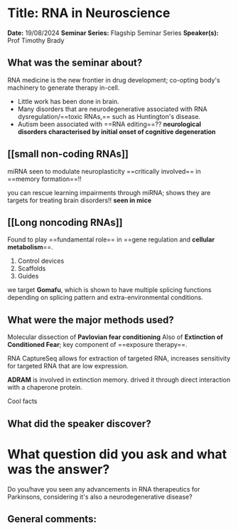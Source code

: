 # Title: RNA in Neuroscience

**Date:** 19/08/2024
**Seminar Series:** Flagship Seminar Series
**Speaker(s):** Prof Timothy Brady

## What was the seminar about?

RNA medicine is the new frontier in drug development; co-opting body's machinery to generate therapy in-cell.
- Little work has been done in brain.
- Many disorders that are neurodegenerative associated with RNA dysregulation/==toxic RNAs,== such as Huntington's disease.
- Autism been associated with ==RNA editing==??
**neurological disorders characterised by initial onset of cognitive degeneration**

## **[[small non-coding RNAs]]**
miRNA seen to modulate neuroplasticity
==critically involved== in ==memory formation==!!

you can rescue learning impairments through miRNA; shows they are targets for treating brain disorders!! **seen in mice**

## **[[Long noncoding RNAs]]** 
Found to play ==fundamental role== in ==gene regulation and **cellular metabolism**==.
1. Control devices
2. Scaffolds
3. Guides

we target **Gomafu**, which is shown to have multiple splicing functions depending on splicing pattern and extra-environmental conditions.

## What were the major methods used?

Molecular dissection of **Pavlovian fear conditioning**
Also of **Extinction of Conditioned Fear**; key component of ==exposure therapy==.

RNA CaptureSeq allows for extraction of targeted RNA, increases sensitivity for targeted RNA that are low expression.

**ADRAM** is involved in extinction memory. drived it through direct interaction with a chaperone protein.

Cool facts

## What did the speaker discover?


# What question did you ask and what was the answer?
Do you/have you seen any advancements in RNA therapeutics for Parkinsons, considering it's also a neurodegenerative disease?

## General comments:
